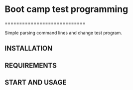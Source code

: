 # Boot camp test programming
============================

Simple parsing command lines and change test program.

INSTALLATION
------------


REQUIREMENTS
------------


START AND USAGE
---------------



